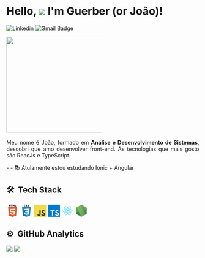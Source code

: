 
<h1>
  Hello,
  <img src="https://user-images.githubusercontent.com/72321264/140408479-789f179a-5408-4e91-82db-f669bb95681e.gif" max-width="30px" ></img>
   I'm Guerber (or João)!
</h1>

[![Linkedin](https://img.shields.io/badge/-João%20Guerber-6633cc?style=flat&labelColor=6633cc&logo=Linkedin&Color=white)](https://www.linkedin.com/in/joaoguebrer/)
[![Gmail Badge](https://img.shields.io/badge/-joaoviniciusgs@gmail.com-6633cc?style=flat&logo=Gmail&logoColor=white&link=mailto:joaoviniciusgs@gmail.com)](mailto:joaoviniciusgs@gmail.com)


<div  align="justify" width="100%">
<div>
  <img  width="250px" height="250px" aling="justify" src="https://user-images.githubusercontent.com/72321264/140411896-b8449060-6838-4bca-a16b-2fffd6ffe2a2.gif"/>
</div>
  
<p align="justify">Meu nome é João, formado em <strong>Análise e Desenvolvimento de Sistemas</strong>, descobri que amo desenvolver front-end. As tecnologias que mais gosto são ReacJs e TypeScript.</p>
<p>- - 📚 Atulamente estou estudando Ionic + Angular</p>

<h2> 🛠 &nbsp;Tech Stack</h2>  
<code><img height="32em" src="https://raw.githubusercontent.com/github/explore/80688e429a7d4ef2fca1e82350fe8e3517d3494d/topics/html/html.png"></code>
<code><img height="32em" src="https://raw.githubusercontent.com/github/explore/80688e429a7d4ef2fca1e82350fe8e3517d3494d/topics/css/css.png"></code>
<code><img height="32em" src="https://raw.githubusercontent.com/github/explore/80688e429a7d4ef2fca1e82350fe8e3517d3494d/topics/javascript/javascript.png"></code>
<code><img height="32em" src="https://raw.githubusercontent.com/github/explore/80688e429a7d4ef2fca1e82350fe8e3517d3494d/topics/typescript/typescript.png"></code>
<code><img height="32em" src="https://raw.githubusercontent.com/github/explore/80688e429a7d4ef2fca1e82350fe8e3517d3494d/topics/react/react.png"></code>
<code><img height="32em" src="https://raw.githubusercontent.com/github/explore/80688e429a7d4ef2fca1e82350fe8e3517d3494d/topics/nodejs/nodejs.png"></code>
</br>


<h2>⚙️ &nbsp;GitHub Analytics</h2>  
 <img aling="left"  width="49%"  src="https://github-readme-stats.vercel.app/api/top-langs/?username=jvgs1111&layout=compact&langs_count=7&theme=dark"/>

 <img aling="right" width="49%" src="https://github-readme-stats.vercel.app/api?username=jvgs1111&show_icons=true&theme=dark&include_all_commits=true&count_private=true"/>
  
 </div>

